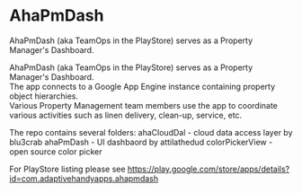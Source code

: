 # AhaPmDash
AhaPmDash (aka TeamOps in the PlayStore) serves as a Property Manager's Dashboard.

AhaPmDash (aka TeamOps in the PlayStore) serves as a Property Manager's Dashboard.  
The app connects to a Google App Engine instance containing property object hierarchies.  
Various Property Management team members use the app to coordinate various activities such 
as linen delivery, clean-up, service, etc.  

The repo contains several folders:
ahaCloudDal - cloud data access layer by blu3crab
ahaPmDash - UI dashbaord by attilathedud
colorPickerView - open source color picker

For PlayStore listing please see https://play.google.com/store/apps/details?id=com.adaptivehandyapps.ahapmdash

